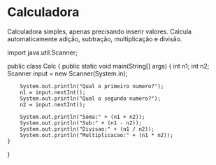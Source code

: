 # Calculadora
 Calculadora simples, apenas precisando inserir valores.
 Calcula automaticamente adição, subtração, multiplicação e divisão.

import java.util.Scanner;

public class Calc {
    public static void main(String[] args) {
        int n1;
        int n2;
        Scanner input = new Scanner(System.in);

        System.out.println("Qual o primeiro numero?");
        n1 = input.nextInt();
        System.out.println("Qual o segundo numero?");
        n2 = input.nextInt();

        System.out.println("Soma:" + (n1 + n2));
        System.out.println("Sub:" + (n1 - n2));
        System.out.println("Divisao:" + (n1 / n2));
        System.out.println("Multiplicacao:" + (n1 * n2));
    }
}
